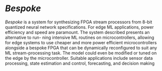 # ___Bespoke___

_Bespoke_ is a system for synthesizing FPGA stream
processors from 8-bit quantized neural network specifications.
For edge ML applications, power efficiency and speed are
paramount. The system described presents an alternative to run-
ning intensive ML routines on microcontrollers, allowing for edge
systems to use cheaper and more power efficient microcontrollers
alongside a bespoke FPGA that can be dynamically reconfigured
to suit any ML stream-processing task. The model could even be
modified or tuned on the edge by the microcontroller. Suitable
applications include sensor data processing, state estimation and
control, forecasting, and decision making